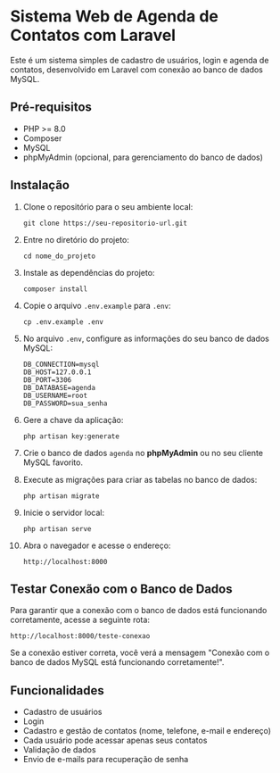 
# Sistema Web de Agenda de Contatos com Laravel

Este é um sistema simples de cadastro de usuários, login e agenda de contatos, desenvolvido em Laravel com conexão ao banco de dados MySQL.

## Pré-requisitos

- PHP >= 8.0
- Composer
- MySQL
- phpMyAdmin (opcional, para gerenciamento do banco de dados)

## Instalação

1. Clone o repositório para o seu ambiente local:

    ```
    git clone https://seu-repositorio-url.git
    ```

2. Entre no diretório do projeto:

    ```
    cd nome_do_projeto
    ```

3. Instale as dependências do projeto:

    ```
    composer install
    ```

4. Copie o arquivo `.env.example` para `.env`:

    ```
    cp .env.example .env
    ```

5. No arquivo `.env`, configure as informações do seu banco de dados MySQL:

    ```
    DB_CONNECTION=mysql
    DB_HOST=127.0.0.1
    DB_PORT=3306
    DB_DATABASE=agenda
    DB_USERNAME=root
    DB_PASSWORD=sua_senha
    ```

6. Gere a chave da aplicação:

    ```
    php artisan key:generate
    ```

7. Crie o banco de dados `agenda` no **phpMyAdmin** ou no seu cliente MySQL favorito.

8. Execute as migrações para criar as tabelas no banco de dados:

    ```
    php artisan migrate
    ```

9. Inicie o servidor local:

    ```
    php artisan serve
    ```

10. Abra o navegador e acesse o endereço:

    ```
    http://localhost:8000
    ```

## Testar Conexão com o Banco de Dados

Para garantir que a conexão com o banco de dados está funcionando corretamente, acesse a seguinte rota:

```
http://localhost:8000/teste-conexao
```

Se a conexão estiver correta, você verá a mensagem "Conexão com o banco de dados MySQL está funcionando corretamente!".

## Funcionalidades

- Cadastro de usuários
- Login
- Cadastro e gestão de contatos (nome, telefone, e-mail e endereço)
- Cada usuário pode acessar apenas seus contatos
- Validação de dados
- Envio de e-mails para recuperação de senha
